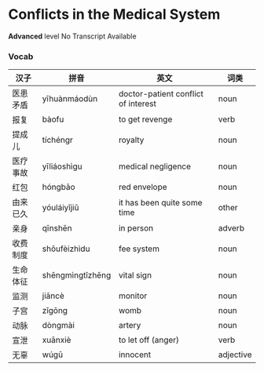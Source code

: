 #  Conflicts in the Medical System
**Advanced** level
No Transcript Available
### Vocab
|汉子|拼音|英文|词类|
|----|----|----|----|
|医患矛盾|yīhuànmáodùn|doctor-patient conflict of interest|noun|
|报复|bàofu|to get revenge|verb|
|提成儿|tíchéngr|royalty|noun|
|医疗事故|yīliáoshìgu|medical negligence|noun|
|红包|hóngbāo|red envelope|noun|
|由来已久|yóuláiyǐjiǔ|it has been quite some time|other|
|亲身|qīnshēn|in person|adverb|
|收费制度|shōufèizhìdu|fee system|noun|
|生命体征|shēngmìngtǐzhēng|vital sign|noun|
|监测|jiāncè|monitor|noun|
|子宫|zǐgōng|womb|noun|
|动脉|dòngmài|artery|noun|
|宣泄|xuānxiè|to let off (anger)|verb|
|无辜|wúgū|innocent|adjective|